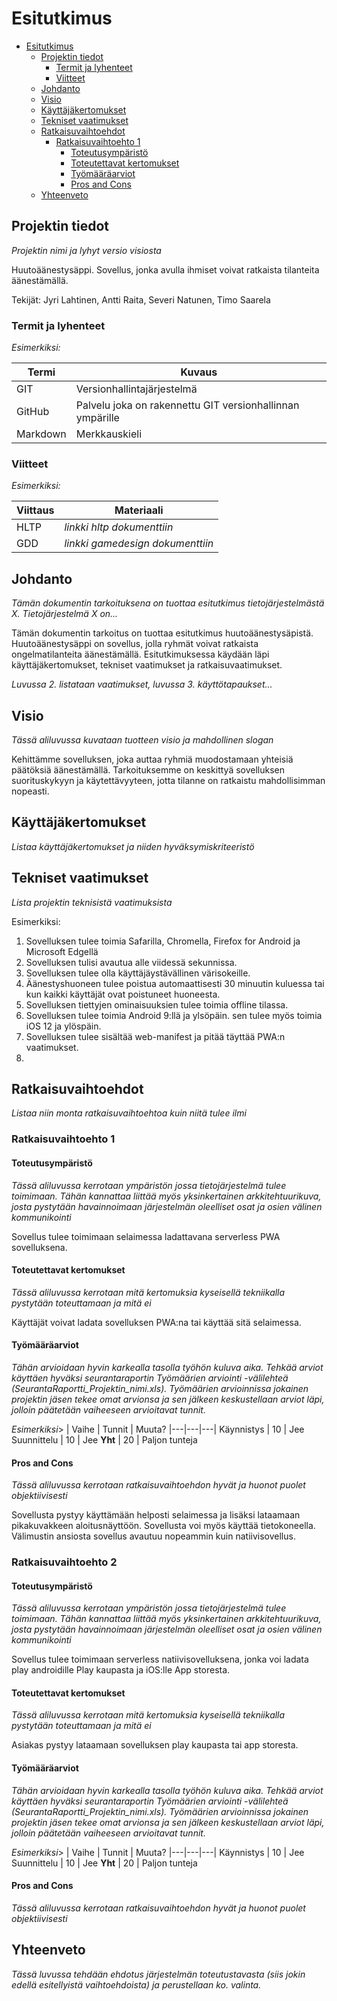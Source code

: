 # Esitutkimus

- [Esitutkimus](#esitutkimus)
  - [Projektin tiedot](#projektin-tiedot)
    - [Termit ja lyhenteet](#termit-ja-lyhenteet)
    - [Viitteet](#viitteet)
  - [Johdanto](#johdanto)
  - [Visio](#visio)
  - [Käyttäjäkertomukset](#k%C3%A4ytt%C3%A4j%C3%A4kertomukset)
  - [Tekniset vaatimukset](#tekniset-vaatimukset)
  - [Ratkaisuvaihtoehdot](#ratkaisuvaihtoehdot)
    - [Ratkaisuvaihtoehto 1](#ratkaisuvaihtoehto-1)
      - [Toteutusympäristö](#toteutusymp%C3%A4rist%C3%B6)
      - [Toteutettavat kertomukset](#toteutettavat-kertomukset)
      - [Työmääräarviot](#ty%C3%B6m%C3%A4%C3%A4r%C3%A4arviot)
      - [Pros and Cons](#pros-and-cons)
  - [Yhteenveto](#yhteenveto)

## Projektin tiedot

_Projektin nimi ja lyhyt versio visiosta_

Huutoäänestysäppi. Sovellus, jonka avulla ihmiset voivat ratkaista tilanteita äänestämällä.

Tekijät: Jyri Lahtinen, Antti Raita, Severi Natunen, Timo Saarela

### Termit ja lyhenteet

_Esimerkiksi:_

| Termi    | Kuvaus                                                    |
| -------- | --------------------------------------------------------- |
| GIT      | Versionhallintajärjestelmä                                |
| GitHub   | Palvelu joka on rakennettu GIT versionhallinnan ympärille |
| Markdown | Merkkauskieli                                             |

### Viitteet

_Esimerkiksi:_

| Viittaus | Materiaali                       |
| -------- | -------------------------------- |
| HLTP     | _linkki hltp dokumenttiin_       |
| GDD      | _linkki gamedesign dokumenttiin_ |

## Johdanto

_Tämän dokumentin tarkoituksena on tuottaa esitutkimus tietojärjestelmästä X. Tietojärjestelmä X on..._

Tämän dokumentin tarkoitus on tuottaa esitutkimus huutoäänestysäpistä. Huutoäänestysäppi on sovellus, jolla ryhmät voivat ratkaista ongelmatilanteita äänestämällä. Esitutkimuksessa käydään läpi käyttäjäkertomukset, tekniset vaatimukset ja ratkaisuvaatimukset.

_Luvussa 2. listataan vaatimukset, luvussa 3. käyttötapaukset..._

## Visio

_Tässä aliluvussa kuvataan tuotteen visio ja mahdollinen slogan_

Kehittämme sovelluksen, joka auttaa ryhmiä muodostamaan yhteisiä päätöksiä äänestämällä. Tarkoituksemme on keskittyä sovelluksen suorituskykyyn ja käytettävyyteen, jotta tilanne on ratkaistu mahdollisimman nopeasti.

## Käyttäjäkertomukset

_Listaa käyttäjäkertomukset ja niiden hyväksymiskriteeristö_

## Tekniset vaatimukset

_Lista projektin teknisistä vaatimuksista_

Esimerkiksi:

1. Sovelluksen tulee toimia Safarilla, Chromella, Firefox for Android ja Microsoft Edgellä
2. Sovelluksen tulisi avautua alle viidessä sekunnissa.
3. Sovelluksen tulee olla käyttäjäystävällinen värisokeille.
4. Äänestyshuoneen tulee poistua automaattisesti 30 minuutin kuluessa tai kun kaikki käyttäjät ovat poistuneet huoneesta.
5. Sovelluksen tiettyjen ominaisuuksien tulee toimia offline tilassa.
6. Sovelluksen tulee toimia Android 9:llä ja ylsöpäin. sen tulee myös toimia iOS 12 ja ylöspäin.
7. Sovelluksen tulee sisältää web-manifest ja pitää täyttää PWA:n vaatimukset.
8.

## Ratkaisuvaihtoehdot

_Listaa niin monta ratkaisuvaihtoehtoa kuin niitä tulee ilmi_

### Ratkaisuvaihtoehto 1

#### Toteutusympäristö

_Tässä aliluvussa kerrotaan ympäristön jossa tietojärjestelmä tulee toimimaan. Tähän kannattaa liittää myös yksinkertainen arkkitehtuurikuva, josta pystytään havainnoimaan järjestelmän oleelliset osat ja osien välinen kommunikointi_

Sovellus tulee toimimaan selaimessa ladattavana serverless PWA sovelluksena.

#### Toteutettavat kertomukset

_Tässä aliluvussa kerrotaan mitä kertomuksia kyseisellä tekniikalla pystytään toteuttamaan ja mitä ei_

Käyttäjät voivat ladata sovelluksen PWA:na tai käyttää sitä selaimessa.

#### Työmääräarviot

_Tähän arvioidaan hyvin karkealla tasolla työhön kuluva aika. Tehkää arviot käyttäen hyväksi seurantaraportin Työmäärien arviointi -välilehteä (SeurantaRaportti_Projektin_nimi.xls). Työmäärien arvioinnissa jokainen projektin jäsen tekee omat arvionsa ja sen jälkeen keskustellaan arviot läpi, jolloin päätetään vaiheeseen arvioitavat tunnit._

_Esimerkiksi_>
| Vaihe | Tunnit | Muuta?
|---|---|---|
Käynnistys | 10 | Jee
Suunnittelu | 10 | Jee
**Yht** | 20 | Paljon tunteja

#### Pros and Cons

_Tässä aliluvussa kerrotaan ratkaisuvaihtoehdon hyvät ja huonot puolet objektiivisesti_

Sovellusta pystyy käyttämään helposti selaimessa ja lisäksi lataamaan pikakuvakkeen aloitusnäyttöön. Sovellusta voi myös käyttää tietokoneella. Välimustin ansiosta sovellus avautuu nopeammin kuin natiivisovellus.

### Ratkaisuvaihtoehto 2

#### Toteutusympäristö

_Tässä aliluvussa kerrotaan ympäristön jossa tietojärjestelmä tulee toimimaan. Tähän kannattaa liittää myös yksinkertainen arkkitehtuurikuva, josta pystytään havainnoimaan järjestelmän oleelliset osat ja osien välinen kommunikointi_

Sovellus tulee toimimaan serverless natiivisovelluksena, jonka voi ladata play androidille Play kaupasta ja iOS:lle App storesta.

#### Toteutettavat kertomukset

_Tässä aliluvussa kerrotaan mitä kertomuksia kyseisellä tekniikalla pystytään toteuttamaan ja mitä ei_

Asiakas pystyy lataamaan sovelluksen play kaupasta tai app storesta.

#### Työmääräarviot

_Tähän arvioidaan hyvin karkealla tasolla työhön kuluva aika. Tehkää arviot käyttäen hyväksi seurantaraportin Työmäärien arviointi -välilehteä (SeurantaRaportti_Projektin_nimi.xls). Työmäärien arvioinnissa jokainen projektin jäsen tekee omat arvionsa ja sen jälkeen keskustellaan arviot läpi, jolloin päätetään vaiheeseen arvioitavat tunnit._

_Esimerkiksi_>
| Vaihe | Tunnit | Muuta?
|---|---|---|
Käynnistys | 10 | Jee
Suunnittelu | 10 | Jee
**Yht** | 20 | Paljon tunteja

#### Pros and Cons

_Tässä aliluvussa kerrotaan ratkaisuvaihtoehdon hyvät ja huonot puolet objektiivisesti_

## Yhteenveto

_Tässä luvussa tehdään ehdotus järjestelmän toteutustavasta (siis jokin edellä esitellyistä vaihtoehdoista) ja perustellaan ko. valinta._
